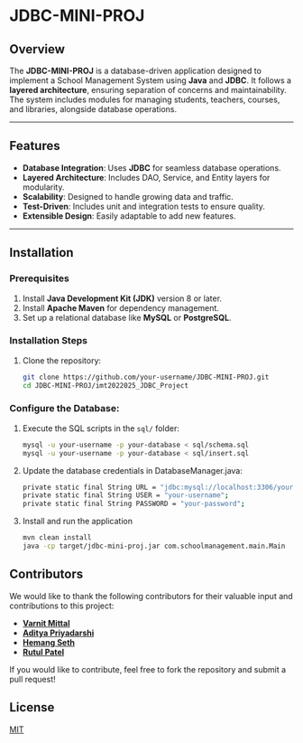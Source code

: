 # JDBC-MINI-PROJ

## Overview
The **JDBC-MINI-PROJ** is a database-driven application designed to implement a School Management System using **Java** and **JDBC**. It follows a **layered architecture**, ensuring separation of concerns and maintainability. The system includes modules for managing students, teachers, courses, and libraries, alongside database operations.

---

## Features
- **Database Integration**: Uses **JDBC** for seamless database operations.
- **Layered Architecture**: Includes DAO, Service, and Entity layers for modularity.
- **Scalability**: Designed to handle growing data and traffic.
- **Test-Driven**: Includes unit and integration tests to ensure quality.
- **Extensible Design**: Easily adaptable to add new features.

---

## Installation

### Prerequisites
1. Install **Java Development Kit (JDK)** version 8 or later.
2. Install **Apache Maven** for dependency management.
3. Set up a relational database like **MySQL** or **PostgreSQL**.

### Installation Steps
1. Clone the repository:
   ```bash
   git clone https://github.com/your-username/JDBC-MINI-PROJ.git
   cd JDBC-MINI-PROJ/imt2022025_JDBC_Project
    ```
### Configure the Database:

1. Execute the SQL scripts in the `sql/` folder:
   ```bash
   mysql -u your-username -p your-database < sql/schema.sql
   mysql -u your-username -p your-database < sql/insert.sql
   ```
2. Update the database credentials in DatabaseManager.java:
   ```bash
   private static final String URL = "jdbc:mysql://localhost:3306/your-database";
   private static final String USER = "your-username";
   private static final String PASSWORD = "your-password";
   ```
3. Install and run the application
   ```bash
   mvn clean install
   java -cp target/jdbc-mini-proj.jar com.schoolmanagement.main.Main
   ```

## Contributors

We would like to thank the following contributors for their valuable input and contributions to this project:

- **[Varnit Mittal](https://github.com/varnit-mittal)** 
- **[Aditya Priyadarshi](https://github.com/ap5967ap)** 
- **[Hemang Seth](https://github.com/Hemang-2004)** 
- **[Rutul Patel](https://github.com/RutulPatel007)** 


If you would like to contribute, feel free to fork the repository and submit a pull request!






   
## License

[MIT](https://github.com/varnit-mittal/JDBC-MINI-Proj/blob/main/LICENSE)
